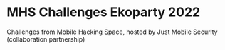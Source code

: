 # MHS Challenges Ekoparty 2022
Challenges from Mobile Hacking Space, hosted by Just Mobile Security (collaboration partnership) 

